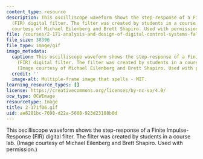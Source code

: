 ```yaml
---
content_type: resource
description: This oscilliscope waveform shows the step-response of a Finite Impulse-Response
  (FIR) digital filter. The filter was created by students in a course lab. (Image
  courtesy of Michael Eilenberg and Brett Shapiro. Used with permission.)
file: /courses/2-171-analysis-and-design-of-digital-control-systems-fall-2006/ae6281bc7698d22a5608923d23188b0d_2-171f06.gif
file_size: 38396
file_type: image/gif
image_metadata:
  caption: This oscilliscope waveform shows the step-response of a Finite Impulse-Response
    (FIR) digital filter. The filter was created by students in a course [lab](/courses/2-171-analysis-and-design-of-digital-control-systems-fall-2006/pages/labs).
    (Image courtesy of Michael Eilenberg and Brett Shapiro. Used with permission.)
  credit: ''
  image-alt: Multiple-frame image that spells - MIT.
learning_resource_types: []
license: https://creativecommons.org/licenses/by-nc-sa/4.0/
ocw_type: OCWImage
resourcetype: Image
title: 2-171f06.gif
uid: ae6281bc-7698-d22a-5608-923d23188b0d
---
```

This oscilliscope waveform shows the step-response of a Finite Impulse-Response (FIR) digital filter. The filter was created by students in a course lab. (Image courtesy of Michael Eilenberg and Brett Shapiro. Used with permission.)